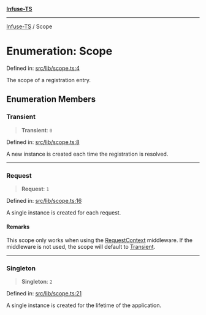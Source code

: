 [**Infuse-TS**](../README.md)

***

[Infuse-TS](../README.md) / Scope

# Enumeration: Scope

Defined in: [src/lib/scope.ts:4](https://github.com/D-Kay6/Infuse-TS/blob/183255f9a4ec5e9ee4dba778a499aaf2ce7f4763/src/lib/scope.ts#L4)

The scope of a registration entry.

## Enumeration Members

### Transient

> **Transient**: `0`

Defined in: [src/lib/scope.ts:8](https://github.com/D-Kay6/Infuse-TS/blob/183255f9a4ec5e9ee4dba778a499aaf2ce7f4763/src/lib/scope.ts#L8)

A new instance is created each time the registration is resolved.

***

### Request

> **Request**: `1`

Defined in: [src/lib/scope.ts:16](https://github.com/D-Kay6/Infuse-TS/blob/183255f9a4ec5e9ee4dba778a499aaf2ce7f4763/src/lib/scope.ts#L16)

A single instance is created for each request.

#### Remarks

This scope only works when using the [RequestContext](../classes/RequestContext.md) middleware.
If the middleware is not used, the scope will default to [Transient](Scope.md#transient).

***

### Singleton

> **Singleton**: `2`

Defined in: [src/lib/scope.ts:21](https://github.com/D-Kay6/Infuse-TS/blob/183255f9a4ec5e9ee4dba778a499aaf2ce7f4763/src/lib/scope.ts#L21)

A single instance is created for the lifetime of the application.
